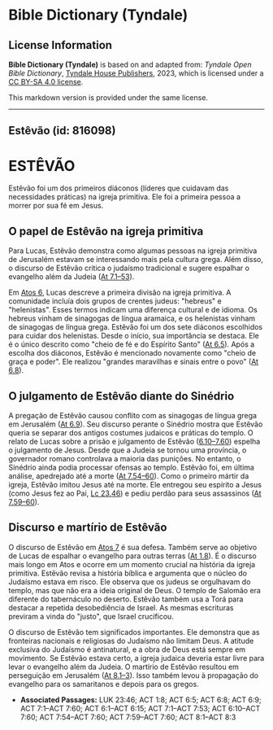 # Bible Dictionary (Tyndale)

## License Information

**Bible Dictionary (Tyndale)** is based on and adapted from: _Tyndale Open Bible Dictionary_, [Tyndale House Publishers](https://tyndaleopenresources.com/), 2023, which is licensed under a [CC BY-SA 4.0 license](https://creativecommons.org/licenses/by-sa/4.0/legalcode.en).

This markdown version is provided under the same license.



--------------------------------

## Estêvão (id: 816098)

ESTÊVÃO
=======

Estêvão foi um dos primeiros diáconos (líderes que cuidavam das necessidades práticas) na igreja primitiva. Ele foi a primeira pessoa a morrer por sua fé em Jesus.

O papel de Estêvão na igreja primitiva
--------------------------------------

Para Lucas, Estêvão demonstra como algumas pessoas na igreja primitiva de Jerusalém estavam se interessando mais pela cultura grega. Além disso, o discurso de Estêvão critica o judaísmo tradicional e sugere espalhar o evangelho além da Judeia ([At 7\.1–53](https://ref.ly/Acts7:1-Acts7:53)).

Em [Atos 6](https://ref.ly/Acts6:1-Acts6:15), Lucas descreve a primeira divisão na igreja primitiva. A comunidade incluía dois grupos de crentes judeus: "hebreus" e "helenistas". Esses termos indicam uma diferença cultural e de idioma. Os hebreus vinham de sinagogas de língua aramaica, e os helenistas vinham de sinagogas de língua grega. Estêvão foi um dos sete diáconos escolhidos para cuidar dos helenistas. Desde o início, sua importância se destaca. Ele é o único descrito como "cheio de fé e do Espírito Santo" ([At 6\.5](https://ref.ly/Acts6:5)). Após a escolha dos diáconos, Estêvão é mencionado novamente como "cheio de graça e poder". Ele realizou "grandes maravilhas e sinais entre o povo" ([At 6\.8](https://ref.ly/Acts6:8)).

O julgamento de Estêvão diante do Sinédrio
------------------------------------------

A pregação de Estêvão causou conflito com as sinagogas de língua grega em Jerusalém ([At 6\.9](https://ref.ly/Acts6:9)). Seu discurso perante o Sinédrio mostra que Estêvão queria se separar dos antigos costumes judaicos e práticas do templo. O relato de Lucas sobre a prisão e julgamento de Estêvão ([6\.10–7\.60](https://ref.ly/Acts6:10-Acts7:60)) espelha o julgamento de Jesus. Desde que a Judeia se tornou uma província, o governador romano controlava a maioria das punições. No entanto, o Sinédrio ainda podia processar ofensas ao templo. Estêvão foi, em última análise, apedrejado até a morte ([At 7\.54–60](https://ref.ly/Acts7:54-Acts7:60)). Como o primeiro mártir da igreja, Estêvão imitou Jesus até na morte. Ele entregou seu espírito a Jesus (como Jesus fez ao Pai, [Lc 23\.46](https://ref.ly/Luke23:46)) e pediu perdão para seus assassinos ([At 7\.59–60](https://ref.ly/Acts7:59-Acts7:60)).

Discurso e martírio de Estêvão
------------------------------

O discurso de Estêvão em [Atos 7](https://ref.ly/Acts7:1-Acts7:60) é sua defesa. Também serve ao objetivo de Lucas de espalhar o evangelho para outras terras ([At 1\.8](https://ref.ly/Acts1:8)). É o discurso mais longo em Atos e ocorre em um momento crucial na história da igreja primitiva. Estêvão revisa a história bíblica e argumenta que o núcleo do Judaísmo estava em risco. Ele observa que os judeus se orgulhavam do templo, mas que não era a ideia original de Deus. O templo de Salomão era diferente do tabernáculo no deserto. Estêvão também usa a Torá para destacar a repetida desobediência de Israel. As mesmas escrituras previram a vinda do "justo", que Israel crucificou.

O discurso de Estêvão tem significados importantes. Ele demonstra que as fronteiras nacionais e religiosas do Judaísmo não limitam Deus. A atitude exclusiva do Judaísmo é antinatural, e a obra de Deus está sempre em movimento. Se Estêvão estava certo, a igreja judaica deveria estar livre para levar o evangelho além da Judeia. O martírio de Estêvão resultou em perseguição em Jerusalém ([At 8\.1–3](https://ref.ly/Acts8:1-Acts8:3)). Isso também levou à propagação do evangelho para os samaritanos e depois para os gregos.

* **Associated Passages:** LUK 23:46; ACT 1:8; ACT 6:5; ACT 6:8; ACT 6:9; ACT 7:1–ACT 7:60; ACT 6:1–ACT 6:15; ACT 7:1–ACT 7:53; ACT 6:10–ACT 7:60; ACT 7:54–ACT 7:60; ACT 7:59–ACT 7:60; ACT 8:1–ACT 8:3

